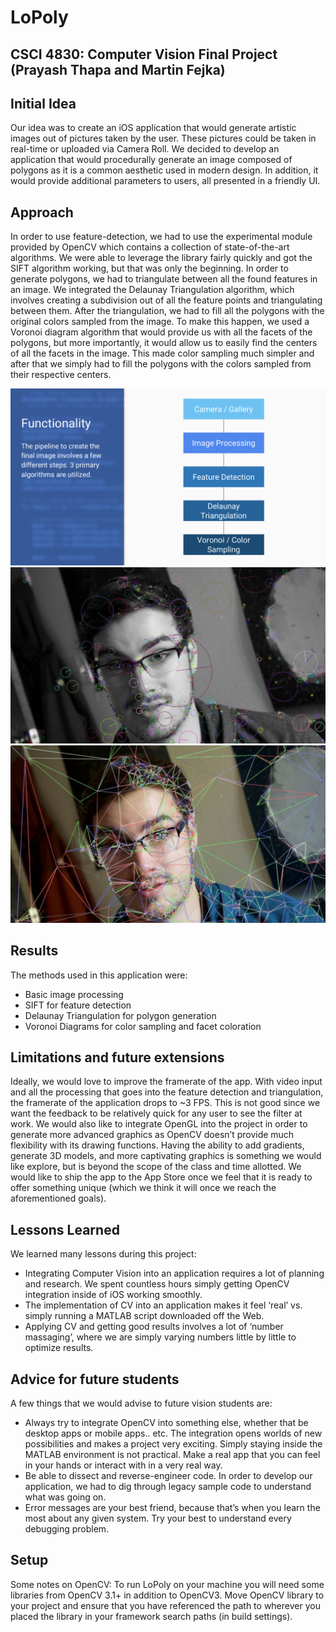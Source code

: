 # LoPoly

## CSCI 4830: Computer Vision Final Project (Prayash Thapa and Martin Fejka)

## Initial Idea

Our idea was to create an iOS application that would generate artistic images out of pictures taken by the user. These pictures could be taken in real-time or uploaded via Camera Roll. We decided to develop an application that would procedurally generate an image composed of polygons as it is a common aesthetic used in modern design. In addition, it would provide additional parameters to users, all presented in a friendly UI.

## Approach

In order to use feature-detection, we had to use the experimental module provided by OpenCV which contains a collection of state-of-the-art algorithms. We were able to leverage the library fairly quickly and got the SIFT algorithm working, but that was only the beginning. In order to generate polygons, we had to triangulate between all the found features in an image. We integrated the Delaunay Triangulation algorithm, which involves creating a subdivision out of all the feature points and triangulating between them. After the triangulation, we had to fill all the polygons with the original colors sampled from the image. To make this happen, we used a Voronoi diagram algorithm that would provide us with all the facets of the polygons, but more importantly, it would allow us to easily find the centers of all the facets in the image. This made color sampling much simpler and after that we simply had to fill the polygons with the colors sampled from their respective centers.

![Workflow](./pipeline.png)
![Workflow](./features-1.png)
![Workflow](./features-2.png)

## Results

The methods used in this application were:

- Basic image processing
- SIFT for feature detection
- Delaunay Triangulation for polygon generation
- Voronoi Diagrams for color sampling and facet coloration

## Limitations and future extensions

Ideally, we would love to improve the framerate of the app. With video input and all the processing that goes into the feature detection and triangulation, the framerate of the application drops to ~3 FPS. This is not good since we want the feedback to be relatively quick for any user to see the filter at work. We would also like to integrate OpenGL into the project in order to generate more advanced graphics as OpenCV doesn’t provide much flexibility with its drawing functions. Having the ability to add gradients, generate 3D models, and more captivating graphics is something we would like explore, but is beyond the scope of the class and time allotted. We would like to ship the app to the App Store once we feel that it is ready to offer something unique (which we think it will once we reach the aforementioned goals).

## Lessons Learned

We learned many lessons during this project:

- Integrating Computer Vision into an application requires a lot of planning and
  research. We spent countless hours simply getting OpenCV integration inside of
  iOS working smoothly.
- The implementation of CV into an application makes it feel ‘real’ vs. simply
  running a MATLAB script downloaded off the Web.
- Applying CV and getting good results involves a lot of ‘number massaging’,
  where we are simply varying numbers little by little to optimize results.

## Advice for future students

A few things that we would advise to future vision students are:

- Always try to integrate OpenCV into something else, whether that be desktop
  apps or mobile apps.. etc. The integration opens worlds of new possibilities and makes a project very exciting. Simply staying inside the MATLAB environment is not practical. Make a real app that you can feel in your hands or interact with in a very real way.
- Be able to dissect and reverse-engineer code. In order to develop our application, we had to dig through legacy sample code to understand what was going on.
- Error messages are your best friend, because that’s when you learn the most about any given system. Try your best to understand every debugging problem.

## Setup

Some notes on OpenCV: To run LoPoly on your machine you will need some libraries from OpenCV 3.1+ in addition to OpenCV3. Move OpenCV library to your project and ensure that you have referenced the path to wherever you placed the library in your framework search paths (in build settings).
